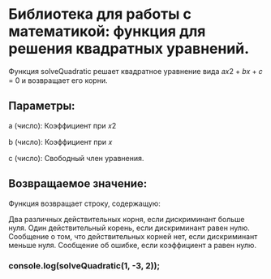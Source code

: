 # Библиотека для работы с математикой: функция для решения квадратных уравнений.

Функция solveQuadratic решает квадратное уравнение вида
𝑎𝑥2 + 𝑏𝑥 + 𝑐 = 0 и возвращает его корни.

## Параметры:

a (число): Коэффициент при 𝑥2

b (число): Коэффициент при 𝑥

c (число): Свободный член уравнения.

## Возвращаемое значение:
Функция возвращает строку, содержащую:

Два различных действительных корня, если дискриминант больше нуля.
Один действительный корень, если дискриминант равен нулю.
Сообщение о том, что действительных корней нет, если дискриминант меньше нуля.
Сообщение об ошибке, если коэффициент a равен нулю.

### console.log(solveQuadratic(1, -3, 2));
